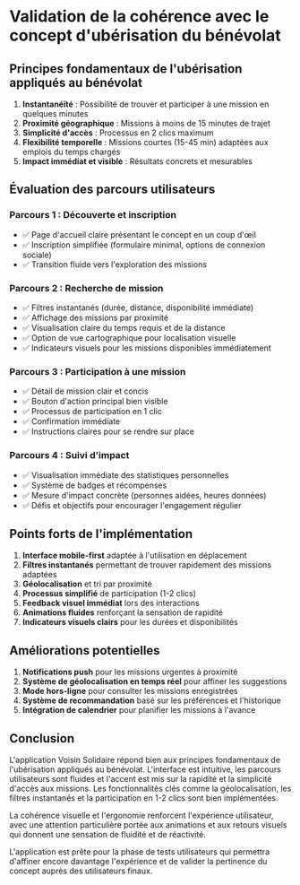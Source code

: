 # Validation de la cohérence avec le concept d'ubérisation du bénévolat

## Principes fondamentaux de l'ubérisation appliqués au bénévolat

1. **Instantanéité** : Possibilité de trouver et participer à une mission en quelques minutes
2. **Proximité géographique** : Missions à moins de 15 minutes de trajet
3. **Simplicité d'accès** : Processus en 2 clics maximum
4. **Flexibilité temporelle** : Missions courtes (15-45 min) adaptées aux emplois du temps chargés
5. **Impact immédiat et visible** : Résultats concrets et mesurables

## Évaluation des parcours utilisateurs

### Parcours 1 : Découverte et inscription
- ✅ Page d'accueil claire présentant le concept en un coup d'œil
- ✅ Inscription simplifiée (formulaire minimal, options de connexion sociale)
- ✅ Transition fluide vers l'exploration des missions

### Parcours 2 : Recherche de mission
- ✅ Filtres instantanés (durée, distance, disponibilité immédiate)
- ✅ Affichage des missions par proximité
- ✅ Visualisation claire du temps requis et de la distance
- ✅ Option de vue cartographique pour localisation visuelle
- ✅ Indicateurs visuels pour les missions disponibles immédiatement

### Parcours 3 : Participation à une mission
- ✅ Détail de mission clair et concis
- ✅ Bouton d'action principal bien visible
- ✅ Processus de participation en 1 clic
- ✅ Confirmation immédiate
- ✅ Instructions claires pour se rendre sur place

### Parcours 4 : Suivi d'impact
- ✅ Visualisation immédiate des statistiques personnelles
- ✅ Système de badges et récompenses
- ✅ Mesure d'impact concrète (personnes aidées, heures données)
- ✅ Défis et objectifs pour encourager l'engagement régulier

## Points forts de l'implémentation

1. **Interface mobile-first** adaptée à l'utilisation en déplacement
2. **Filtres instantanés** permettant de trouver rapidement des missions adaptées
3. **Géolocalisation** et tri par proximité
4. **Processus simplifié** de participation (1-2 clics)
5. **Feedback visuel immédiat** lors des interactions
6. **Animations fluides** renforçant la sensation de rapidité
7. **Indicateurs visuels clairs** pour les durées et disponibilités

## Améliorations potentielles

1. **Notifications push** pour les missions urgentes à proximité
2. **Système de géolocalisation en temps réel** pour affiner les suggestions
3. **Mode hors-ligne** pour consulter les missions enregistrées
4. **Système de recommandation** basé sur les préférences et l'historique
5. **Intégration de calendrier** pour planifier les missions à l'avance

## Conclusion

L'application Voisin Solidaire répond bien aux principes fondamentaux de l'ubérisation appliqués au bénévolat. L'interface est intuitive, les parcours utilisateurs sont fluides et l'accent est mis sur la rapidité et la simplicité d'accès aux missions. Les fonctionnalités clés comme la géolocalisation, les filtres instantanés et la participation en 1-2 clics sont bien implémentées.

La cohérence visuelle et l'ergonomie renforcent l'expérience utilisateur, avec une attention particulière portée aux animations et aux retours visuels qui donnent une sensation de fluidité et de réactivité.

L'application est prête pour la phase de tests utilisateurs qui permettra d'affiner encore davantage l'expérience et de valider la pertinence du concept auprès des utilisateurs finaux.
